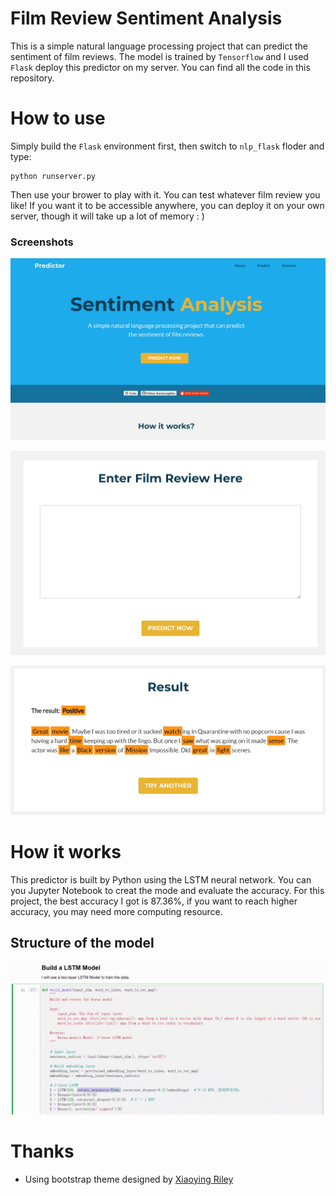 # Film Review Sentiment Analysis

This is a simple natural language processing project that can predict the sentiment of film reviews. The model is trained by `Tensorflow` and I used `Flask` deploy this predictor on my server. You can find all the code in this repository.

# How to use

 Simply build the `Flask` environment first, then switch to `nlp_flask` floder and type:

```
python runserver.py
```

Then use your brower to play with it. You can test whatever film review you like! If you want it to be accessible anywhere, you can deploy it on your own server, though it will take up a lot of memory : )

### Screenshots

![img1](resources/img1.jpg)

![img2](resources/img2.jpg)

![img3](resources/img3.jpg)

# How it works

This predictor is built by Python using the LSTM neural network. You can you Jupyter Notebook to creat the mode and evaluate the accuracy. For this project, the best accuracy I got is 87.36%, if you want to reach higher accuracy, you may need more computing resource.

## Structure of the model

![img4](resources/img4.jpg)

# Thanks

* Using bootstrap theme designed by [Xiaoying Riley](https://themes.3rdwavemedia.com/)